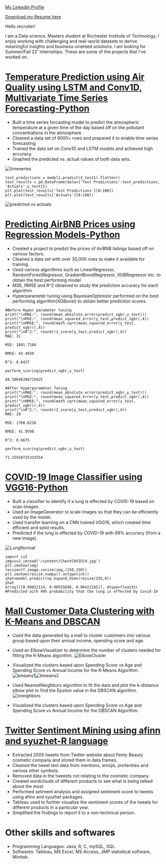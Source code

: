 [My Linkedin Profile](https://www.linkedin.com/in/kspraharshita/)

[Download my Resume here](https://github.com/pk2971/Praharshita/files/8816035/Resume-.Praharshita.Kaithepalli.pdf)


Hello recruiter!  

I am a Data science, Masters student at Rochester Institute of Technology. I enjoy working with challenging and real-world datasets to derive meaningful insights and business-oriented solutions. I am looking for Summer/Fall 22' internships. These are some of the projects that I've worked on. 

# [Temperature Prediction using Air Quality using LSTM and Conv1D, Multivariate Time Series Forecasting-Python](https://github.com/pk2971/Air-Quality-vs-Temperature-time-series)

- Built a time series forcasting model to predict the atmospheric temperature at a given time of the day based off on the pollutant concentrations in the atmosphere.
- Cleaned a data set of 9000+ rows and prepared it to enable time series forecasting.
- Trained the data set on Conv1D and LSTM models and achieved high accuracy.
- Graphed the predicted vs. actual values of both data sets.

![timeseries](https://user-images.githubusercontent.com/89590898/170887795-d4900680-bbdf-4c9b-978f-471c0180e3c1.png)

```
test_predictions = model1.predict(X_test1).flatten()
test_results = pd.DataFrame(data={'Test Predictions':test_predictions, 'Actuals':y_test1})
plt.plot(test_results['Test Predictions'][0:100])
plt.plot(test_results['Actuals'][0:100])
```
![predicted vs actuals](https://user-images.githubusercontent.com/89590898/170887927-2884c750-1d78-43b2-b711-d74ec5191607.png)

# [Predicting AirBNB Prices using Regression Models-Python](https://github.com/pk2971/AirBNB-pricing-prediction-analysis/blob/main/AirBNB_pricing_prediction_analysis_Praharshita_Kaithepalli.ipynb)

- Created a project to predict the prices of AirBNB listings based off on various factors.
- Cleaned a data set with over 30,000 rows to make it available for training.
- Used various algorithms such as LinearRegressor, RandomForestRegressor, GradientBoostRegressor, XGBRegressor etc. to obtain the best performing model.
- MSE, RMSE and R^2 obtained to study the prediction accuracy for each algorithm
- Hyperparameter tuning using BayesianOptimizer performed on the best performing algorithm(XGBoost) to obtain better prediction scores.

```
#Before Hyper parameter tuning
print("\nMAE:", round(mean_absolute_error(predict_xgbr,y_test)))
print("\nMSE:", round(mean_squared_error(y_test,predict_xgbr),4))
print("\nRMSE:", round(math.sqrt(mean_squared_error(y_test, predict_xgbr)),4))
print("\nR^2:", round(r2_score(y_test,predict_xgbr),4))
MAE: 31

MSE: 1891.7184

RMSE: 43.4939

R^2: 0.6427

perform_scoring(predict_xgbr,y_test)

68.58646396725625

#After Hyperparameter Tuning
print("\nMAE:", round(mean_absolute_error(predict_xgbr,y_test)))
print("\nMSE:", round(mean_squared_error(y_test,predict_xgbr),4))
print("\nRMSE:", round(math.sqrt(mean_squared_error(y_test, predict_xgbr)),4))
print("\nR^2:", round(r2_score(y_test,predict_xgbr),4))
MAE: 29

MSE: 1760.6226

RMSE: 41.9598

R^2: 0.6675

perform_scoring(predict_xgbr,y_test)

71.15918725332554
```

# [COVID-19 Image Classifier using VGG16-Python](https://github.com/pk2971/COVID-19-Image-Classification)

- Built a classifier to identify if a lung is effected by COVID-19 based on scan images.
- Used an ImageGenerator to scale images so that they can be efficiently used by the model.
- Used transfer learning on a CNN trained VGG16, which created time efficient and solid results.
- Predicted if the lung is effected by COVID-19 with 99% accuracy (from a new image).

![LungNormal](https://user-images.githubusercontent.com/89590898/170888118-a070a0e0-d5a9-40e6-9c83-36558415513a.jpeg)
```
import cv2
img=cv2.imread('/content/ChestCOVID19.jpg')
plt.imshow(img)
resize=tf.image.resize(img,(150,150))
plt.imshow(resize.numpy().astype(int))
yhat=model.predict(np.expand_dims(resize/255,0))
yhat
array([[0.99022114, 0.00555698, 0.00422185]], dtype=float32)
#Predicted with 99% probability that the lung is effected by Covid-19
```

# [Mall Customer Data Clustering with K-Means and DBSCAN](https://github.com/pk2971/Mall-Customer-Clustering)
- Used the data generated by a mall to cluster customers into various group based upon their annual income, spending score and age.
- Used an ElbowVisualizer to determine the number of clusters needed for fitting the K-Means algorithm.
![ElbowCluster](https://user-images.githubusercontent.com/89590898/171160279-269eb47d-cc00-4b3e-94b4-213ed996cf49.png)

- Visualized the clusters based upon Spending Score vs Age and Spending Score vs Annual Income for the K-Means Algorithm.
![kmeans1](https://user-images.githubusercontent.com/89590898/171160384-fded3122-2c85-469a-afac-81a93bf0f523.png)![kmeans2](https://user-images.githubusercontent.com/89590898/171160394-9e8717cf-d717-4e67-8ceb-1c30c7c42b02.png)

- Used NearestNeighbors algorithm to fit the data and plot the k-distance elbow plot to find the Epsilon value in the DBSCAN algorithm.
![nneighbors](https://user-images.githubusercontent.com/89590898/171160508-ec0e7228-ed6e-464e-b41c-ed7679c75b33.png)

- Visualized the clusters based upon Spending Score vs Age and Spending Score vs Annual Income for the DBSCAN Algorithm.



# [Twitter Sentiment Mining using afinn and syuzhet-R language](https://github.com/pk2971/Twitter-setiment-mining)
- Extracted 2000 tweets from Twitter website about Fenty Beauty cosmetic company and stored them in data frames.
- Cleaned the tweet text data from mentions, emojis, profanities and various other symbols.
- Removed data in the tweeets not relating to the cosmetic company.
- Created wordclouds of different products to see what is being talked about the most.
- Performed setiment analysis and assigned sentiment score to tweets using afinn and syuzhet packages.
- Tableau used to further visualize the sentiment scores of the tweets for different products in a particular year.
- Simplified the findings to report it to a non-technical person.

# Other skills and softwares
- Programming Languages: Java, R, C, mySQL, SQL.
- Softwares: Tableau, MS Excel, MS Access, JMP statistical software, Minitab.

